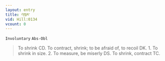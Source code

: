 ```yaml
---
layout: entry
title: འཁུམ་
vid: Hill:0134
vcount: 0
---
```

`Involuntary` `Abs-Obl`
> To shrink CD\.
 To contract, shrink; to be afraid of, to recoil DK\.
 1\.
 To shrink in size\.
 2\.
 To measure, be miserly DS\.
 To shrink, contract TC\.

